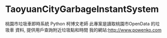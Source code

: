 # TaoyuanCityGarbageInstantSystem
桃園市垃圾車即時系統 Python 柯博文老師
此專案是讀取桃園市OpenData 的垃圾車 資料,
提供用戶查詢附近垃圾點和時間
我的網站:http://www.powenko.com






